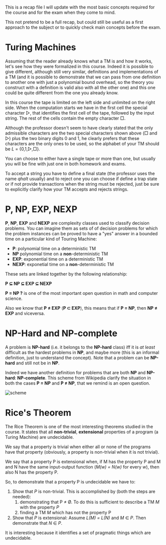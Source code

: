 This is a recap file I will update with the most basic concepts required for the course and for the exam when they come to mind.

This not pretend to be a full recap, but could still be useful as a first approach to the subject or to quickly check main concepts before the exam.

# Turing Machines
Assuming that the reader already knows what a TM is and how it works, let's see how they were formalized in this course. 
Indeed it is possible to give different, although still very similar, definitions and implementations of a TM (and it is possible to demonstrate that we can pass from one definition to another one with just a polynomial bound overhead, so the theory you construct with a definition is valid also with all the other one) and this one could be quite different from the one you already know.

In this course the tape is limited on the left side and unlimited on the right side. When the computation starts we have in the first cell the special character ▷, that identifies the first cell of the tape, followed by the input string. The rest of the cells contain the empty character □.

Although the professor doesn't seem to have clearly stated that the only admissible characters are the two special characters shown above (□ and ▷) plus the two binary digits 0 and 1, he clearly prefers that these characters are the only ones to be used, so the alphabet of your TM should be _L_ = {0,1,▷,□}.

You can choose to either have a single tape or more than one, but usually you will be fine with just one in both homework and exams.

To accept a string you have to define a final state (the professor uses the name _qhalt_ usually) and to reject one you can choose if define a trap state or if not provide transactions when the string must be rejected, just be sure to explicitly clarify how your TM accepts and rejects strings.

# P, NP, EXP, NEXP

**P**, **NP**, **EXP** and **NEXP** are complexity classes used to classify decision problems.
You can imagine them as sets of of decision problems for which the problem instances can be proved to have a "yes" answer in a bounded time on a particular kind of Touring Machine:
 - **P**: polynomial time on a deterministic TM <!--$\left(\bigcup\limits_{c \ge 1} DTIME(n^c)\right)$-->
 - **NP** polynomial time on a **non**-deterministic TM
 - **EXP**: exponential time on a deterministic TM <!--$\left(\bigcup\limits_{c \ge 1} DTIME\left(2^{n^c}\right)\right)$-->
 - **NEXP**: exponetial time on a **non**-deterministic TM

These sets are linked together by the following relationship:

**P ⊆ NP ⊆ EXP ⊆ NEXP**

**P = NP ?** is one of the most important open question in math and computer science.

Also we know that **P ≠ EXP** (**P ⊂ EXP**), this means that if **P = NP**, then **NP ≠ EXP** and viceversa.

# NP-Hard and NP-complete

A problem is **NP-hard** (i.e. it belongs to the **NP-hard** class) iff it is _at least_ difficult as the hardest problems in **NP**, and maybe more (this is an informal definition, just to understand the concept). Note that a problem can be **NP-hard** and still not be in **NP**.

Indeed we have another definition for problems that are both **NP** and **NP-hard**: **NP-complete**.
This scheme from Wikipedia clarify the situation in both the cases **P = NP** and **P ≠ NP**, that we remind is an open question. 

![scheme](https://upload.wikimedia.org/wikipedia/commons/thumb/a/a0/P_np_np-complete_np-hard.svg/800px-P_np_np-complete_np-hard.svg.png)

# Rice's Theorem
The Rice Theorem is one of the most interesting theorems studied in the course. It states that all **non-trivial**, **extensional** properties of a program (a Turing Machine) are undecidable.

We say that a property is trivial when either all or none of the programs have that property (obviously, a property is non-trivial when it is not trivial).

We say that a property P is extensional when, if M has the property P and M and N have the same input-output function (_M(w) = N(w)_ for every _w_), then also N has the property P.

So, to demonstrate that a property P is undecidable we have to:
 1. Show that _P_ is non-trivial. This is accomplished by (both the steps are needed):
     1. demonstrating that P ≠ Ø. To do this is sufficient to describe a TM _M_ with the property _P_
     2. finding a TM _M_ which has not the property P
 2. Show that _P_ is extensional: Assume _L(M) = L(N)_ and _M_ ∈ _P_. Then demonstrate that _N_ ∈ _P_.



It is interesting because it identifies a set of pragmatic things which are undecidable.
